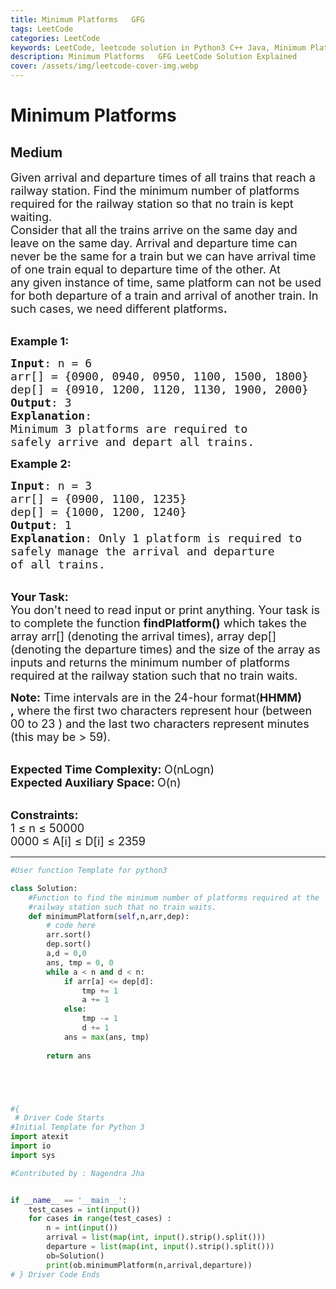 ```yaml
---
title: Minimum Platforms   GFG
tags: LeetCode
categories: LeetCode
keywords: LeetCode, leetcode solution in Python3 C++ Java, Minimum Platforms - GFG solution
description: Minimum Platforms   GFG LeetCode Solution Explained
cover: /assets/img/leetcode-cover-img.webp
---
```





# Minimum Platforms
## Medium
<div class="problems_problem_content__Xm_eO"><p><span style="font-size:18px">Given arrival and departure times of all trains that reach a railway station. Find the minimum number of platforms required for the railway station so that no train is kept waiting.<br>
Consider that all the trains arrive on the same day and leave on the same day. Arrival and departure time can never&nbsp;be the same for a train&nbsp;but we can have arrival time of one train equal to departure time of the other.&nbsp;At any&nbsp;given instance of time, same platform can not be used for both departure of a train and arrival of another train.&nbsp;In such cases,&nbsp;we need different platforms<strong>.</strong></span></p>

<p><br>
<span style="font-size:18px"><strong>Example 1:</strong></span></p>

<pre><span style="font-size:18px"><strong>Input</strong>: n = 6&nbsp;
arr[] = {0900, 0940, 0950, 1100, 1500, 1800}
dep[] = {0910, 1200, 1120, 1130, 1900, 2000}
<strong>Output</strong>: 3
<strong>Explanation</strong>: 
Minimum 3 platforms are required to 
safely arrive and depart all trains.</span></pre>

<p><span style="font-size:18px"><strong>Example 2:</strong></span></p>

<pre><span style="font-size:18px"><strong>Input</strong>: n = 3
arr[] = {0900, 1100, 1235}
dep[] = {1000, 1200, 1240}
<strong>Output</strong>: 1
<strong>Explanation</strong>: Only&nbsp;1 platform is required to 
safely manage the arrival and departure 
of all trains.&nbsp;</span>
</pre>

<p><br>
<span style="font-size:18px"><strong>Your Task:</strong><br>
You don't need to read input or print anything. Your task is to complete the function&nbsp;<strong>findPlatform()</strong>&nbsp;which takes the array arr[] (denoting the arrival times), array dep[] (denoting the departure times)&nbsp;and the size of the array as inputs and returns the minimum number of platforms required at the railway station such that no train waits.</span></p>

<p><span style="font-size:18px"><strong>Note:</strong> Time intervals are in the 24-hour format(<strong>HHMM) ,</strong>&nbsp;where the first two characters represent hour (between 00 to 23 ) and the last two characters represent minutes (this may be &gt; 59).</span></p>

<p><br>
<span style="font-size:18px"><strong>Expected Time Complexity:&nbsp;</strong>O(nLogn)<br>
<strong>Expected Auxiliary Space:&nbsp;</strong>O(n)</span></p>

<p><br>
<span style="font-size:18px"><strong>Constraints:</strong><br>
1 ≤ n ≤ 50000<br>
0000 ≤ A[i] ≤ D[i] ≤ 2359</span></p>
</div>

---




```python
#User function Template for python3

class Solution:    
    #Function to find the minimum number of platforms required at the
    #railway station such that no train waits.
    def minimumPlatform(self,n,arr,dep):
        # code here
        arr.sort()
        dep.sort()
        a,d = 0,0 
        ans, tmp = 0, 0
        while a < n and d < n:
            if arr[a] <= dep[d]:
                tmp += 1
                a += 1
            else:
                tmp -= 1
                d += 1
            ans = max(ans, tmp)
        
        return ans        





#{ 
 # Driver Code Starts
#Initial Template for Python 3
import atexit
import io
import sys

#Contributed by : Nagendra Jha


if __name__ == '__main__':
    test_cases = int(input())
    for cases in range(test_cases) :
        n = int(input())
        arrival = list(map(int, input().strip().split()))
        departure = list(map(int, input().strip().split()))
        ob=Solution()
        print(ob.minimumPlatform(n,arrival,departure))
# } Driver Code Ends
```
